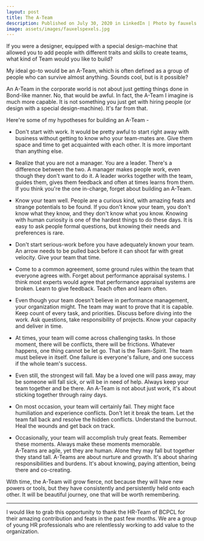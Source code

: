 ```yaml
---
layout: post
title: The A-Team
description: Published on July 30, 2020 in LinkedIn | Photo by fauxels from Pexels 
image: assets/images/fauxelspexels.jpg
---
```


If you were a designer, equipped with a special design-machine that allowed you to add people with different traits and skills to create teams, what kind of Team would you like to build? 

My ideal go-to would be an A-Team, which is often defined as a group of people who can survive almost anything. Sounds cool, but is it possible? 

An A-Team in the corporate world is not about just getting things done in Bond-like manner. No, that would be awful. In fact, the A-Team I imagine is much more capable. It is not something you just get with hiring people (or design with a special design-machine). It's far from that.  

Here're some of my hypotheses for building an A-Team - 

- Don't start with work. It would be pretty awful to start right away with business without getting to know who your team-mates are. Give them space and time to get acquainted with each other. It is more important than anything else. 

- Realize that you are not a manager. You are a leader. There's a difference between the two. A manager makes people work, even though they don't want to do it. A leader works together with the team, guides them, gives them feedback and often at times learns from them. If you think you're the one in-charge, forget about building an A-Team. 

- Know your team well. People are a curious kind, with amazing feats and strange potentials to be found. If you don't know your team, you don't know what they know, and they don't know what you know. Knowing with human curiosity is one of the hardest things to do these days. It is easy to ask people formal questions, but knowing their needs and preferences is rare. 

- Don't start serious-work before you have adequately known your team. An arrow needs to be pulled back before it can shoot far with great velocity. Give your team that time. 

- Come to a common agreement, some ground rules within the team that everyone agrees with. 
Forget about performance appraisal systems. I think most experts would agree that performance appraisal systems are broken. Learn to give feedback. Teach often and learn often.  

- Even though your team doesn't believe in performance management, your organization might. The team may want to prove that it is capable. Keep count of every task, and priorities. Discuss before diving into the work. Ask questions, take responsibility of projects. Know your capacity and deliver in time. 

- At times, your team will come across challenging tasks. In those moment, there will be conflicts, there will be frictions. Whatever happens, one thing cannot be let go. That is the Team-Spirit. The team must believe in itself. One failure is everyone's failure, and one success if the whole team's success. 

- Even still, the strongest will fall. May be a loved one will pass away, may be someone will fall sick, or will be in need of help. Always keep your team together and be there. An A-Team is not about just work, it's about sticking together through rainy days. 

- On most occasion, your team will certainly fail. They might face humiliation and experience conflicts. Don't let it break the team. Let the team fall back and resolve the hidden conflicts. Understand the burnout. Heal the wounds and get back on track. 

- Occasionally, your team will accomplish truly great feats. Remember these moments. Always make these moments memorable.  
A-Teams are agile, yet they are human. Alone they may fall but together they stand tall. A-Teams are about nurture and growth. It's about sharing responsibilities and burdens. It's about knowing, paying attention, being there and co-creating.   

With time, the A-Team will grow fierce, not because they will have new powers or tools, but they have consistently and persistently held onto each other. It will be beautiful journey, one that will be worth remembering. 


---

I would like to grab this opportunity to thank the HR-Team of BCPCL for their amazing contribution and feats in the past few months. We are a group of young HR professionals who are relentlessly working to add value to the organization.

